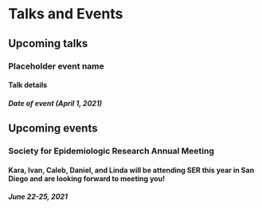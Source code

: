 # Talks and Events

## Upcoming talks

### Placeholder event name
#### Talk details
##### Date of event (April 1, 2021)

  
## Upcoming events

### Society for Epidemiologic Research Annual Meeting
#### Kara, Ivan, Caleb, Daniel, and Linda will be attending SER this year in San Diego and are looking forward to meeting you!
##### June 22-25, 2021
